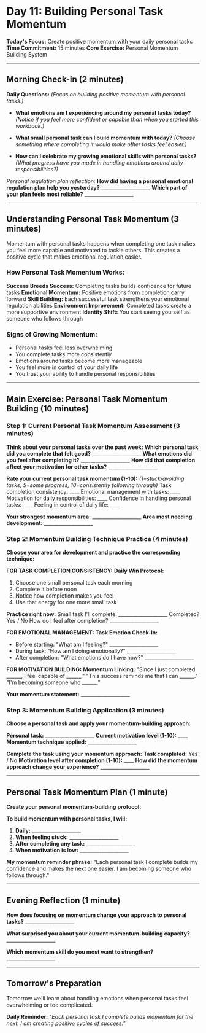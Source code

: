 # Day 11: Building Personal Task Momentum

**Today's Focus:** Create positive momentum with your daily personal tasks
**Time Commitment:** 15 minutes
**Core Exercise:** Personal Momentum Building System

---

## Morning Check-in (2 minutes)

**Daily Questions:** *(Focus on building positive momentum with personal tasks.)*

- **What emotions am I experiencing around my personal tasks today?**
  *(Notice if you feel more confident or capable than when you started this workbook.)*

- **What small personal task can I build momentum with today?**
  *(Choose something where completing it would make other tasks feel easier.)*

- **How can I celebrate my growing emotional skills with personal tasks?**
  *(What progress have you made in handling emotions around daily responsibilities?)*

*Personal regulation plan reflection:*
**How did having a personal emotional regulation plan help you yesterday?** ____________________
**Which part of your plan feels most reliable?** ____________________

---

## Understanding Personal Task Momentum (3 minutes)

Momentum with personal tasks happens when completing one task makes you feel more capable and motivated to tackle others. This creates a positive cycle that makes emotional regulation easier.

### How Personal Task Momentum Works:
**Success Breeds Success:** Completing tasks builds confidence for future tasks
**Emotional Momentum:** Positive emotions from completion carry forward
**Skill Building:** Each successful task strengthens your emotional regulation abilities
**Environment Improvement:** Completed tasks create a more supportive environment
**Identity Shift:** You start seeing yourself as someone who follows through

### Signs of Growing Momentum:
- Personal tasks feel less overwhelming
- You complete tasks more consistently
- Emotions around tasks become more manageable
- You feel more in control of your daily life
- You trust your ability to handle personal responsibilities

---

## Main Exercise: Personal Task Momentum Building (10 minutes)

### Step 1: Current Personal Task Momentum Assessment (3 minutes)

**Think about your personal tasks over the past week:**
**Which personal task did you complete that felt good?** ____________________
**What emotions did you feel after completing it?** ____________________
**How did that completion affect your motivation for other tasks?** ____________________

**Rate your current personal task momentum (1-10):**
*(1=stuck/avoiding tasks, 5=some progress, 10=consistently following through)*
Task completion consistency: ____
Emotional management with tasks: ____
Motivation for daily responsibilities: ____
Confidence in handling personal tasks: ____
Feeling in control of daily life: ____

**Your strongest momentum area:** ____________________
**Area most needing development:** ____________________

### Step 2: Momentum Building Technique Practice (4 minutes)

**Choose your area for development and practice the corresponding technique:**

**FOR TASK COMPLETION CONSISTENCY:**
**Daily Win Protocol:**
1. Choose one small personal task each morning
2. Complete it before noon
3. Notice how completion makes you feel
4. Use that energy for one more small task

**Practice right now:**
Small task I'll complete: ____________________
Completed? Yes / No
How do I feel after completion? ____________________

**FOR EMOTIONAL MANAGEMENT:**
**Task Emotion Check-In:**
- Before starting: "What am I feeling?" ____________________
- During task: "How am I doing emotionally?" ____________________
- After completion: "What emotions do I have now?" ____________________

**FOR MOTIVATION BUILDING:**
**Momentum Linking:**
"Since I just completed ______, I feel capable of ______."
"This success reminds me that I can ______."
"I'm becoming someone who ______." 

**Your momentum statement:** ____________________

### Step 3: Momentum Building Application (3 minutes)

**Choose a personal task and apply your momentum-building approach:**

**Personal task:** ____________________
**Current motivation level (1-10):** ____
**Momentum technique applied:** ____________________

**Complete the task using your momentum approach:**
**Task completed:** Yes / No
**Motivation level after completion (1-10):** ____
**How did the momentum approach change your experience?** ____________________

---

## Personal Task Momentum Plan (1 minute)

**Create your personal momentum-building protocol:**

**To build momentum with personal tasks, I will:**
1. **Daily:** ____________________
2. **When feeling stuck:** ____________________
3. **After completing any task:** ____________________
4. **When motivation is low:** ____________________

**My momentum reminder phrase:**
"Each personal task I complete builds my confidence and makes the next one easier. I am becoming someone who follows through."

---

## Evening Reflection (1 minute)

**How does focusing on momentum change your approach to personal tasks?** ____________________

**What surprised you about your current momentum-building capacity?** ____________________

**Which momentum skill do you most want to strengthen?** ____________________

---

## Tomorrow's Preparation
Tomorrow we'll learn about handling emotions when personal tasks feel overwhelming or too complicated.

**Daily Reminder:**
*"Each personal task I complete builds momentum for the next. I am creating positive cycles of success."*